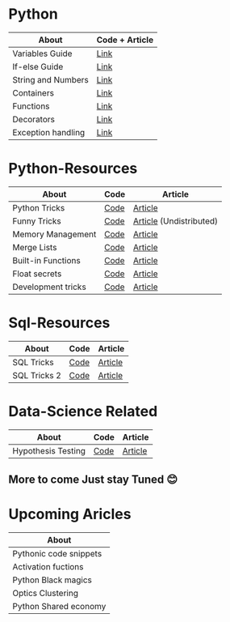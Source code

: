 # Python
| About  | Code + Article |
| ------------- | ------------- |
| Variables Guide | [Link](https://github.com/pawangeek/Python-Resources/blob/master/Python/01.%20Variables.md) |
| If-else Guide | [Link](https://github.com/pawangeek/Python-Resources/blob/master/Python/02.%20If-else.md) |
| String and Numbers | [Link](https://github.com/pawangeek/Python-Resources/blob/master/Python/03.%20Number-strings.md) |
| Containers | [Link](https://github.com/pawangeek/Python-Resources/blob/master/Python/04.%20Container-types.md) |
| Functions | [Link](https://github.com/pawangeek/Python-Resources/blob/master/Python/05.%20Functions.md) |
| Decorators | [Link](https://github.com/pawangeek/Python-Resources/blob/master/Python/06.%20Decorators.md) |
| Exception handling | [Link](https://github.com/pawangeek/Python-Resources/blob/master/Python/07.%20Exception-handling.md) |


# Python-Resources

| About  | Code | Article |
| ------------- | ------------- | ----------- |
| Python Tricks  | [Code](https://github.com/pawangeek/Python-Resources/blob/master/Cool-stuff/Python-Tricks.md) | [Article](https://towardsdatascience.com/do-you-have-these-python-speedup-skills-3fd9e7758765) |
| Funny Tricks | [Code](https://github.com/pawangeek/Python-Resources/blob/master/Cool-stuff/FunnyEggs.md) | [Article](https://medium.com/@pawanjain.432/do-you-know-python-funny-eggs-decd12a0e06c) (Undistributed) |
| Memory Management | [Code](https://github.com/pawangeek/Python-Resources/blob/master/Cool-stuff/Memory-Secrets.md) | [Article](https://towardsdatascience.com/dark-secrets-of-python-memory-allocation-c5d22879d8a9) |
| Merge Lists  | [Code](https://github.com/pawangeek/Python-Resources/tree/master/Cool-stuff/Merging-lists.md) | [Article](https://towardsdatascience.com/i-know-eight-ways-to-merge-lists-3f80259bb74f) |
| Built-in Functions  | [Code](https://github.com/pawangeek/Python-Resources/blob/master/Cool-stuff/Built-ins.md) | [Article](https://towardsdatascience.com/8-super-easy-to-use-python-built-in-functions-fa873e66085) |
| Float secrets | [Code](https://github.com/pawangeek/Python-Resources/blob/master/Cool-stuff/Float-secrets.md) | [Article](https://towardsdatascience.com/dark-secrets-of-python-floats-dbe2d1b8a85c)
| Development tricks | [Code](https://github.com/pawangeek/Python-Resources/blob/master/Cool-stuff/Development-tricks.md) | [Article](https://towardsdatascience.com/ten-python-development-skills-998a52f8f7c0)

# Sql-Resources

| About  | Code | Article |
| ------------- | ------------- | ----------- |
| SQL Tricks  | [Code](https://github.com/pawangeek/Python-Resources/blob/master/Cool-stuff/Sql-Tricks.md) | [Article](https://towardsdatascience.com/how-to-optimize-sql-queries-742177cd5cc6) |
| SQL Tricks 2 | [Code](https://github.com/pawangeek/Python-Resources/blob/master/Cool-stuff/Sql-tricks2.md) | [Article](https://towardsdatascience.com/how-to-optimize-sql-queries-part-ii-407311784112)


# Data-Science Related

| About  | Code | Article |
| ------------- | ------------- | ----------- |
| Hypothesis Testing | [Code](https://github.com/pawangeek/Python-Resources/blob/master/Cool-stuff/Hypothesis-test.md) | [Article](https://towardsdatascience.com/informative-and-practical-guide-of-hypothesis-testing-9c8a3d9472f7) |

## More to come Just stay Tuned 😊

# Upcoming Aricles

| About  |
| ------------- |
| Pythonic code snippets |
| Activation fuctions |
| Python Black magics |
| Optics Clustering |
| Python Shared economy |
